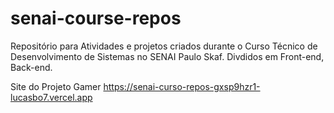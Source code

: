 # senai-course-repos
Repositório para Atividades e projetos criados durante o Curso Técnico de Desenvolvimento de Sistemas no SENAI Paulo Skaf.
Divdidos em Front-end, Back-end.

Site do Projeto Gamer
https://senai-curso-repos-gxsp9hzr1-lucasbo7.vercel.app
